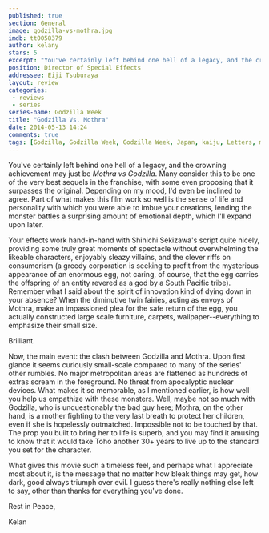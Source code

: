 ```yaml
---
published: true
section: General
image: godzilla-vs-mothra.jpg
imdb: tt0058379
author: kelany
stars: 5
excerpt: "You've certainly left behind one hell of a legacy, and the crowning achievement may just be Mothra vs Godzilla."
position: Director of Special Effects
addressee: Eiji Tsuburaya
layout: review
categories: 
 - reviews
 - series
series-name: Godzilla Week
title: "Godzilla Vs. Mothra"
date: 2014-05-13 14:24
comments: true
tags: [Godzilla, Godzilla Week, Godzilla Week, Japan, kaiju, Letters, monsters, Mothra]
---
```

You've certainly left behind one hell of a legacy, and the crowning achievement may just be _Mothra vs Godzilla_.  Many consider this to be one of the very best sequels in the franchise, with some even proposing that it surpasses the original.  Depending on my mood, I'd even be inclined to agree.  Part of what makes this film work so well is the sense of life and personality with which you were able to imbue your creations, lending the monster battles a surprising amount of emotional depth, which I'll expand upon later.

Your effects work hand-in-hand with Shinichi Sekizawa's script quite nicely, providing some truly great moments of spectacle without overwhelming the likeable characters, enjoyably sleazy villains, and the clever riffs on consumerism (a greedy corporation is seeking to profit from the mysterious appearance of an enormous egg, not caring, of course, that the egg carries the offspring of an entity revered as a god by a South Pacific tribe). Remember what I said about the spirit of innovation kind of dying down in your absence?  When the diminutive twin fairies, acting as envoys of Mothra, make an impassioned plea for the safe return of the egg, you actually constructed large scale furniture, carpets, wallpaper--everything to emphasize their small size. 

Brilliant.

Now, the main event: the clash between Godzilla and Mothra. Upon first glance it seems curiously small-scale compared to many of the series' other rumbles. No major metropolitan areas are flattened as hundreds of extras scream in the foreground. No threat from apocalyptic nuclear devices. What makes it so memorable, as I mentioned earlier, is how well you help us empathize with these monsters. Well, maybe not so much with Godzilla, who is unquestionably the bad guy here; Mothra, on the other hand, is a mother fighting to the very last breath to protect her children, even if she is hopelessly outmatched.  Impossible not to be touched by that.  The prop you built to bring her to life is superb, and you may find it amusing to know that it would take Toho another 30+ years to live up to the standard you set for the character.

What gives this movie such a timeless feel, and perhaps what I appreciate most about it, is the message that no matter how bleak things may get, how dark, good always triumph over evil. I guess there's really nothing else left to say, other than thanks for everything you've done.  
  
Rest in Peace,  
  
Kelan